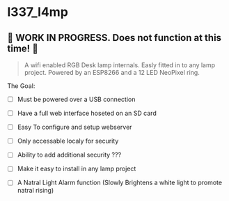 l337_l4mp
=========

## :construction: WORK IN PROGRESS. Does not function at this time! :construction:

> A wifi enabled RGB Desk lamp internals. Easly fitted in to any lamp project. Powered by an ESP8266 and a 12 LED NeoPixel ring.

The Goal:

- [ ]  Must be powered over a USB connection
- [ ]  Have a full web interface hoseted on an SD card
- [ ]  Easy To configure and setup webserver
- [ ]  Only accessable localy for security
- [ ]  Ability to add additional security ???
- [ ]  Make it easy to install in any lamp project
- [ ]  A Natral Light Alarm function (Slowly Brightens a white light to promote natral rising)


